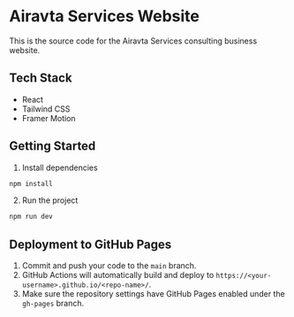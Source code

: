 # Airavta Services Website

This is the source code for the Airavta Services consulting business website.

## Tech Stack
- React
- Tailwind CSS
- Framer Motion

## Getting Started
1. Install dependencies
```bash
npm install
```
2. Run the project
```bash
npm run dev
```

## Deployment to GitHub Pages
1. Commit and push your code to the `main` branch.
2. GitHub Actions will automatically build and deploy to `https://<your-username>.github.io/<repo-name>/`.
3. Make sure the repository settings have GitHub Pages enabled under the `gh-pages` branch.
